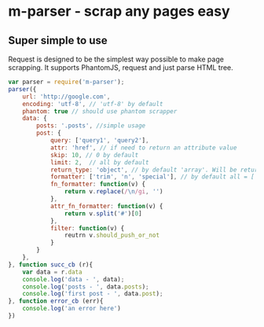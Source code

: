 # m-parser - scrap any pages easy

## Super simple to use

Request is designed to be the simplest way possible to make page scrapping. It supports PhantomJS, request and just parse HTML tree.

```javascript
var parser = require('m-parser');
parser({
    url: 'http://google.com',
    encoding: 'utf-8', // 'utf-8' by default
    phantom: true // should use phantom scrapper
    data: {
        posts: '.posts', //simple usage
        post: {
            query: ['query1', 'query2'],
            attr: 'href', // if need to return an attribute value
            skip: 10, // 0 by default
            limit: 2,  // all by default
            return_type: 'object', // by default 'array'. Will be return first element
            formatter: ['trim', 'n', 'special'], // by default all = ['trim', 'n', 'special']
            fn_formatter: function(v) {
                return v.replace(/\n/gi, '')
            },
            attr_fn_formatter: function(v) {
                return v.split('#')[0]
            },
            filter: function(v) {
                reutrn v.should_push_or_not
            }
        }
    },
}, function succ_cb (r){
    var data = r.data
    console.log('data - ', data);
    console.log('posts - ', data.posts);
    console.log('first post - ', data.post);
}, function error_cb (err){
    console.log('an error here')
})
```